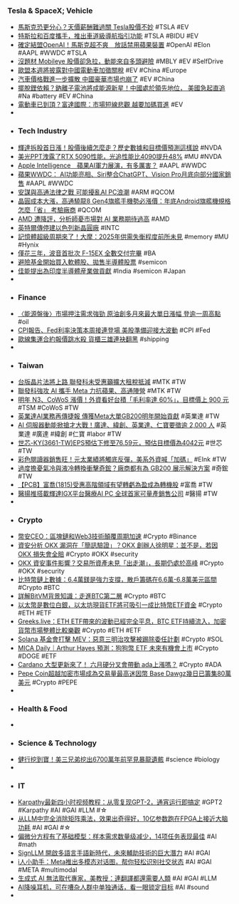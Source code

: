 ### Tesla & SpaceX; Vehicle
- [馬斯克恐更分心？天價薪酬難過關 Tesla股價不妙](https://tw.stock.yahoo.com/news/馬斯克恐更分心-天價薪酬難過關-tesla股價不妙-005700859.html) #TSLA #EV
- [特斯拉和百度攜手，推出車道級導航指引功能](https://buzzorange.com/techorange/2024/06/11/tesla-introduces-lane-level-guidance-2024-06-07/) #TSLA #BIDU #EV
- [確定結盟OpenAI！馬斯克超不爽　放話禁用蘋果裝置](https://today.line.me/tw/v2/article/rmXnPaX) #OpenAI #Elon #AAPL #WWDC #TSLA
- [沒題材 Mobileye 股價卻急拉，動能來自多頭避險](https://finance.technews.tw/2024/06/11/mobileye-long-risk-aversion/) #MBLY #EV #SelfDrive
- [歐盟本週將披露對中國電動車加徵關稅](https://www.epochtimes.com/b5/24/6/10/n14267786.htm) #EV #China #Europe
- [汽車價格戰進一步擴散 中國豪華市場也崩了](https://news.cnyes.com/news/id/5594174) #EV #China
- [擺脫鋰依賴？鈉離子電池將成能源新星！中國處於領先地位， 美國急起直追](https://www.techbang.com/posts/115997-sodium-ion-batteries) #Na #battery #EV #China
- [電動車已到頂？富達國際：市場短線悲觀 越要加碼買進](https://news.cnyes.com/news/id/5594804) #EV
-
- ### Tech Industry
- [輝達拆股首日漲！股價後續怎麼走？歷史數據和目標價預測這樣說](https://www.wealth.com.tw/articles/a0dbeeca-9c59-4086-90c9-7baabfa1107b) #NVDA
- [美光PPT洩露了RTX 5090性能，光追性能比4090提升48%](https://www.techbang.com/posts/115993-micron-ppt-may-leak-rtx-5090-performance-ray-tracing) #MU #NVDA
- [Apple Intelligence　蘋果AI軍力展演，有多厲害？](https://www.cw.com.tw/article/5130737) #AAPL #WWDC
- [蘋果WWDC： AI功能亮相、Siri整合ChatGPT、Vision Pro月底向部分國家銷售](https://news.cnyes.com/news/id/5593994) #AAPL #WWDC
- [安謀與高通法律之戰 可能擾亂AI PC浪潮](https://news.cnyes.com/news/id/5593908) #ARM #QCOM
- [晶圓成本大漲，高通驍龍8 Gen4旗艦手機勢必漲價：年底Android旗艦機規格怎麼「省」 考驗廠商](https://www.techbang.com/posts/115445-wafer-costs-have-risen-sharply-qualcomm-snapdragon-8-gen4-is) #QCOM
- [AMD 遭降評，分析師憂市場對 AI 業務期待過高](https://finance.technews.tw/2024/06/11/amd-ai-stock-price/) #AMD
- [英特爾傳停建以色列新晶圓廠](https://news.cnyes.com/news/id/5594040) #INTC
- [記憶體超級周期來了！大摩：2025年供需失衡程度前所未見](https://news.cnyes.com/news/id/5593969) #memory #MU #Hynix
- [僅花三年，波音首批次 F-15EX 全數交付完畢](https://technews.tw/2024/06/10/us-air-national-guard-received-first-f-15-ex/) #BA
- [避險基金開始買入軟體股、拋售半導體股票](https://news.cnyes.com/news/id/5594699) #semicon
- [佳能提出為印度半導體産業做貢獻](https://zh.cn.nikkei.com/industry/itelectric-appliance/55835-2024-06-11-09-19-45.html) #India #semicon #Japan
-
- ### Finance
- [〈能源盤後〉市場押注需求強勁 原油創多月來最大單日漲幅 登逾一周高點](https://news.cnyes.com/news/id/5593924) #oil
- [CPI報告、Fed利率決策本周接連登場 美股準備迎接大波動](https://m.cnyes.com/news/id/5593906) #CPI #Fed
- [歐線集運合約報價跳水殺 貨櫃三雄連袂翻黑](https://news.cnyes.com/news/id/5594523) #shipping
-
- ### Taiwan
- [台版晶片法將上路 聯發科未受惠籲擴大租稅抵減](https://news.cnyes.com/news/id/5595220) #MTK #TW
- [聯發科強攻 AI 攜手 Meta 力抗蘋果、高通陣營](https://money.udn.com/money/story/5612/8021965) #MTK #TW
- [明年 N3、CoWoS 漲價！外資看好台積「毛利率達 60%」，目標價上 900 元](https://technews.tw/2024/06/11/jpmorgan-see-tsmc-2024-may-revenue/) #TSM #CoWoS #TW
- [英業達AI業務再傳捷報 傳獲Meta大單GB200明年開始貢獻](https://news.cnyes.com/news/id/5594860) #英業達 #TW
- [AI 伺服器動能掀搶才大戰！廣達、緯創、英業達、仁寶要徵逾 2,000 人](https://finance.technews.tw/2024/06/11/battle-for-talent/) #英業達 #廣達 #緯創 #仁寶 #labor #TW
- [世芯-KY(3661-TW)EPS預估下修至76.59元，預估目標價為4042元](https://news.cnyes.com/news/id/5594078) #世芯 #TW
- [彩色閱讀器銷售旺！元太業績將觸底反彈，美系外資喊「加碼」](https://finance.technews.tw/2024/06/11/e-ink-share-target-price-260/) #EInk #TW
- [過度擔憂氣冷與液冷轉換衝擊奇鋐？廠商都有為 GB200 展示解決方案](https://finance.technews.tw/2024/06/11/gb200/) #奇鋐 #TW
- [【PCB】富喬(1815)受惠高階領域有望轉虧為盈成為轉機股](https://uanalyze.com.tw/articles/708475456) #富喬 #TW
- [醫揚推搭載輝達IGX平台醫療AI PC 全球首家可量產銷售公司](https://news.cnyes.com/news/id/5594032) #醫揚 #TW
-
- ### Crypto
- [幣安CEO：區塊鏈和Web3技術顛覆周期加速](https://news.cnyes.com/news/id/5593900) #Crypto #Binance
- [資安分析 OKX 漏洞在「簡訊驗證」？OKX 創辦人徐明星：並不是，若因 OKX 損失會全賠](https://abmedia.io/okx-hack-star-wu-response) #Crypto #OKX #security
- [OKX 資安事件影響？交易所資產未見「出走潮」，長期仍處於高峰](https://abmedia.io/okx-exchange-treasury-status) #Crypto #OKX #security
- [比特幣鏈上數據：6.4萬鎂是強力支撐，散戶籌碼在6.6萬-6.8萬美元區間](https://www.blocktempo.com/analyze-bitcoin-on-chain-data/) #Crypto #BTC
- [詳解BitVM背景知識：走進BTC第二層](https://www.blocktempo.com/walkthrough-the-bitcoin-layer2-bitvm/) #Crypto #BTC
- [以太幣是數位白銀，以太坊現貨ETF將可吸引一成比特幣ETF資金](https://abmedia.io/eth-is-digital-silver-to-capture-10-to-20-of-btc-etf-flow) #Crypto #ETH #ETF
- [Greeks.live：ETH ETF帶來的波動已經完全平息，BTC ETF持續流入，加密貨幣市場整體比較樂觀](https://news.cnyes.com/news/id/5594073) #Crypto #ETH #ETF
- [Solana 基金會打擊 MEV：惡意三明治攻擊被踢除委任計劃](https://abmedia.io/solana-foundation-removed-mev-validators) #Crypto #SOL
- [MICA Daily｜Arthur Hayes 預測：狗狗幣 ETF 未來有機會上市](https://blockcast.it/2024/06/11/mica-daily-240611/) #Crypto #DOGE #ETF
- [Cardano 大型更新來了！ 六月硬分叉會帶動 ada上漲嗎？](https://www.blocktempo.com/cardano-hard-fork-upgrade-coming/) #Crypto #ADA
- [Pepe Coin超越加密市場成為交易量最高迷因幣 Base Dawgz幾日已籌集80萬美元](https://news.cnyes.com/news/id/5585349) #Crypto #PEPE
-
- ### Health & Food
-
- ### Science & Technology
- [健行挖到寶！美三兄弟挖出6700萬年前罕見暴龍遺骸](https://www.gvm.com.tw/article/113337) #science #biology
-
- ### IT
- [Karpathy最新四小时视频教程：从零复现GPT-2，通宵运行即搞定](https://www.jiqizhixin.com/articles/2024-06-11-8) #GPT2 #Karpathy #AI #GAI #LLM #☆
- [从LLM中完全消除矩阵乘法，效果出奇得好，10亿参数跑在FPGA上接近大脑功耗](https://www.jiqizhixin.com/articles/2024-06-11-4) #AI #GAI #☆
- [偏微分方程有了基础模型：样本需求数量级减少，14项任务表现最佳](https://www.jiqizhixin.com/articles/2024-06-11-6) #AI #math
- [SignLLM 開啟多語言手語新時代，未來輔助技術的巨大潛力](https://technews.tw/2024/06/11/signllm/) #AI #GAI
- [i人小助手：Meta推出多模态对话图，帮你轻松识别社交状态](https://www.jiqizhixin.com/articles/2024-06-11-5) #AI #GAI #META #multimodal
- [生成式 AI 無法取代專家，美教授：連翻譯都還需要人類](https://technews.tw/2024/06/11/ai-can-not-replace-human-in-creativity/) #AI #GAI #LLM
- [AI降噪耳机，可在嘈杂人群中单独通话，看一眼锁定目标](https://www.jiqizhixin.com/articles/2024-06-11-2) #AI #sound
-